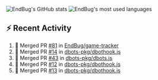![EndBug's GitHub stats](https://github-readme-stats.vercel.app/api?username=endbug&show_icons=true)
![EndBug's most used languages](https://github-readme-stats.vercel.app/api/top-langs/?username=endbug&layout=compact)

## ⚡ Recent Activity

<!--START_SECTION:activity-->
1. 🎉 Merged PR [#81](https://github.com//EndBug/game-tracker/pull/81) in [EndBug/game-tracker](https://github.com//EndBug/game-tracker)
2. 🎉 Merged PR [#14](https://github.com//dbots-pkg/dbothook.js/pull/14) in [dbots-pkg/dbothook.js](https://github.com//dbots-pkg/dbothook.js)
3. 🎉 Merged PR [#43](https://github.com//dbots-pkg/dbots.js/pull/43) in [dbots-pkg/dbots.js](https://github.com//dbots-pkg/dbots.js)
4. 🎉 Merged PR [#12](https://github.com//dbots-pkg/dbothook.js/pull/12) in [dbots-pkg/dbothook.js](https://github.com//dbots-pkg/dbothook.js)
5. 🎉 Merged PR [#13](https://github.com//dbots-pkg/dbothook.js/pull/13) in [dbots-pkg/dbothook.js](https://github.com//dbots-pkg/dbothook.js)
<!--END_SECTION:activity-->

<!--
**EndBug/EndBug** is a ✨ _special_ ✨ repository because its `README.md` (this file) appears on your GitHub profile.

Here are some ideas to get you started:

- 🔭 I’m currently working on ...
- 🌱 I’m currently learning ...
- 👯 I’m looking to collaborate on ...
- 🤔 I’m looking for help with ...
- 💬 Ask me about ...
- 📫 How to reach me: ...
- 😄 Pronouns: ...
- ⚡ Fun fact: ...
-->
